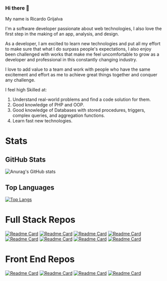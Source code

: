 ### Hi there 👋

My name is Ricardo Grijalva

I'm a software developer passionate about web technologies, I also love the first step in the making of an app, analysis, and design.

As a developer, I am excited to learn new technologies and put all my effort to make sure that what I do surpass people's expectations, I also enjoy been challenged with works that make me feel uncomfortable to grow as a developer and professional in this constantly changing industry.

I love to add value to a team and work with people who have the same excitement and effort as me to achieve great things together and conquer any challenge.

I feel high Skilled at:
1. Understand real-world problems and find a code solution for them.
2. Good knowledge of PHP and OOP.
3. Good knowledge of Databases with stored procedures, triggers, complex queries, and aggregation functions.
4. Learn fast new technologies.

# Stats
## GitHub Stats

![Anurag's GitHub stats](https://github-readme-stats.vercel.app/api?username=ricgrisant&show_icons=true&theme=merko)

## Top Languages 

[![Top Langs](https://github-readme-stats.vercel.app/api/top-langs/?username=ricgrisant&layout=compact)](https://github.com/anuraghazra/github-readme-stats)

# Full Stack Repos

[![Readme Card](https://github-readme-stats.vercel.app/api/pin/?username=ricgrisant&repo=restaurant)](https://github.com/ricgrisant/restaurant)
[![Readme Card](https://github-readme-stats.vercel.app/api/pin/?username=ricgrisant&repo=react-with-redux-and-firebase)](https://github.com/ricgrisant/react-with-redux-and-firebase)
[![Readme Card](https://github-readme-stats.vercel.app/api/pin/?username=ricgrisant&repo=Tiktok-Clone)](https://github.com/ricgrisant/Tiktok-Clone)
[![Readme Card](https://github-readme-stats.vercel.app/api/pin/?username=ricgrisant&repo=Simulador-IMC-GC)](https://github.com/ricgrisant/Simulador-IMC-GC)
[![Readme Card](https://github-readme-stats.vercel.app/api/pin/?username=ricgrisant&repo=Hugo-Delivery-Clone-)](https://github.com/ricgrisant/Hugo-Delivery-Clone-)
[![Readme Card](https://github-readme-stats.vercel.app/api/pin/?username=ricgrisant&repo=Linkedin-Clone-)](https://github.com/ricgrisant/Linkedin-Clone-)
[![Readme Card](https://github-readme-stats.vercel.app/api/pin/?username=ricgrisant&repo=industria)](https://github.com/ricgrisant/industria)
[![Readme Card](https://github-readme-stats.vercel.app/api/pin/?username=ricgrisant&repo=Coursera-Clone-)](https://github.com/ricgrisant/Coursera-Clone-)

# Front End Repos

[![Readme Card](https://github-readme-stats.vercel.app/api/pin/?username=ricgrisant&repo=gmail-clone-bootstrap4)](https://github.com/ricgrisant/gmail-clone-bootstrap4)
[![Readme Card](https://github-readme-stats.vercel.app/api/pin/?username=ricgrisant&repo=amazon-Appstore-Clone)](https://github.com/ricgrisant/amazon-Appstore-Clone)
[![Readme Card](https://github-readme-stats.vercel.app/api/pin/?username=ricgrisant&repo=wolfCMS)](https://github.com/ricgrisant/wolfCMS)
[![Readme Card](https://github-readme-stats.vercel.app/api/pin/?username=ricgrisant&repo=esasyShop)](https://github.com/ricgrisant/esasyShop)
